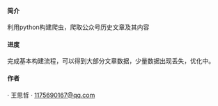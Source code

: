 #### 简介
利用python构建爬虫，爬取公众号历史文章及其内容

#### 进度
完成基本构建流程，可以得到大部分文章数据，少量数据出现丢失，优化中。

#### 作者
· 王思哲
· 1175690167@qq.com
